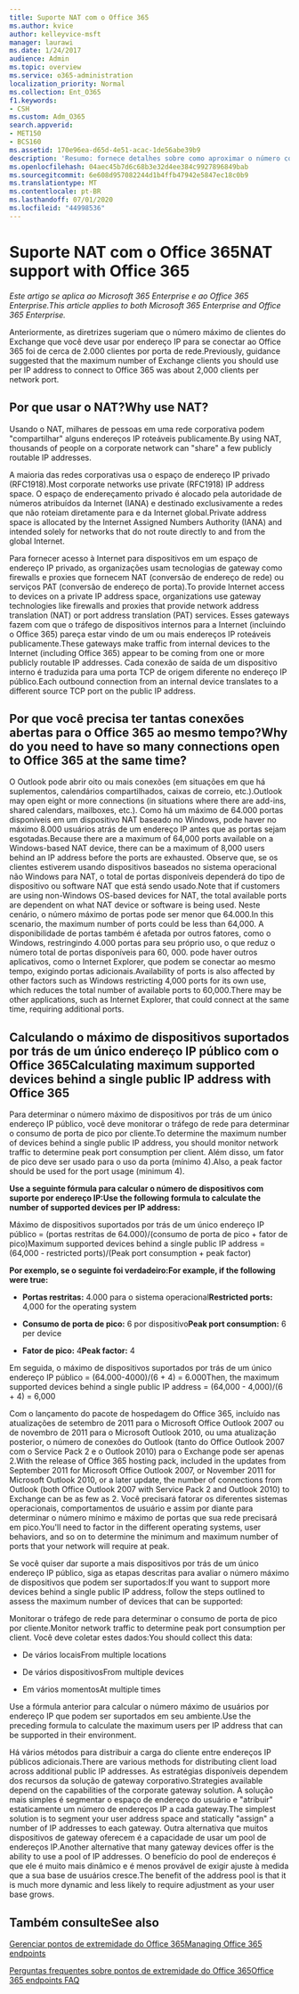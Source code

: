 ```yaml
---
title: Suporte NAT com o Office 365
ms.author: kvice
author: kelleyvice-msft
manager: laurawi
ms.date: 1/24/2017
audience: Admin
ms.topic: overview
ms.service: o365-administration
localization_priority: Normal
ms.collection: Ent_O365
f1.keywords:
- CSH
ms.custom: Adm_O365
search.appverid:
- MET150
- BCS160
ms.assetid: 170e96ea-d65d-4e51-acac-1de56abe39b9
description: 'Resumo: fornece detalhes sobre como aproximar o número correto de clientes que você pode usar por endereço IP em sua organização usando a conversão de endereços de rede (NAT).'
ms.openlocfilehash: 04aec45b7d6c68b3e32d4ee384c9927896849bab
ms.sourcegitcommit: 6e608d957082244d1b4ffb47942e5847ec18c0b9
ms.translationtype: MT
ms.contentlocale: pt-BR
ms.lasthandoff: 07/01/2020
ms.locfileid: "44998536"
---
```

# <a name="nat-support-with-office-365"></a><span data-ttu-id="09713-103">Suporte NAT com o Office 365</span><span class="sxs-lookup"><span data-stu-id="09713-103">NAT support with Office 365</span></span>

<span data-ttu-id="09713-104">*Este artigo se aplica ao Microsoft 365 Enterprise e ao Office 365 Enterprise.*</span><span class="sxs-lookup"><span data-stu-id="09713-104">*This article applies to both Microsoft 365 Enterprise and Office 365 Enterprise.*</span></span>

<span data-ttu-id="09713-105">Anteriormente, as diretrizes sugeriam que o número máximo de clientes do Exchange que você deve usar por endereço IP para se conectar ao Office 365 foi de cerca de 2.000 clientes por porta de rede.</span><span class="sxs-lookup"><span data-stu-id="09713-105">Previously, guidance suggested that the maximum number of Exchange clients you should use per IP address to connect to Office 365 was about 2,000 clients per network port.</span></span>
  
## <a name="why-use-nat"></a><span data-ttu-id="09713-106">Por que usar o NAT?</span><span class="sxs-lookup"><span data-stu-id="09713-106">Why use NAT?</span></span>

<span data-ttu-id="09713-107">Usando o NAT, milhares de pessoas em uma rede corporativa podem "compartilhar" alguns endereços IP roteáveis publicamente.</span><span class="sxs-lookup"><span data-stu-id="09713-107">By using NAT, thousands of people on a corporate network can "share" a few publicly routable IP addresses.</span></span>
  
<span data-ttu-id="09713-108">A maioria das redes corporativas usa o espaço de endereço IP privado (RFC1918).</span><span class="sxs-lookup"><span data-stu-id="09713-108">Most corporate networks use private (RFC1918) IP address space.</span></span> <span data-ttu-id="09713-109">O espaço de endereçamento privado é alocado pela autoridade de números atribuídos da Internet (IANA) e destinado exclusivamente a redes que não roteiam diretamente para e da Internet global.</span><span class="sxs-lookup"><span data-stu-id="09713-109">Private address space is allocated by the Internet Assigned Numbers Authority (IANA) and intended solely for networks that do not route directly to and from the global Internet.</span></span>
  
<span data-ttu-id="09713-110">Para fornecer acesso à Internet para dispositivos em um espaço de endereço IP privado, as organizações usam tecnologias de gateway como firewalls e proxies que fornecem NAT (conversão de endereço de rede) ou serviços PAT (conversão de endereço de porta).</span><span class="sxs-lookup"><span data-stu-id="09713-110">To provide Internet access to devices on a private IP address space, organizations use gateway technologies like firewalls and proxies that provide network address translation (NAT) or port address translation (PAT) services.</span></span> <span data-ttu-id="09713-111">Esses gateways fazem com que o tráfego de dispositivos internos para a Internet (incluindo o Office 365) pareça estar vindo de um ou mais endereços IP roteáveis publicamente.</span><span class="sxs-lookup"><span data-stu-id="09713-111">These gateways make traffic from internal devices to the Internet (including Office 365) appear to be coming from one or more publicly routable IP addresses.</span></span> <span data-ttu-id="09713-112">Cada conexão de saída de um dispositivo interno é traduzida para uma porta TCP de origem diferente no endereço IP público.</span><span class="sxs-lookup"><span data-stu-id="09713-112">Each outbound connection from an internal device translates to a different source TCP port on the public IP address.</span></span> 
  
## <a name="why-do-you-need-to-have-so-many-connections-open-to-office-365-at-the-same-time"></a><span data-ttu-id="09713-113">Por que você precisa ter tantas conexões abertas para o Office 365 ao mesmo tempo?</span><span class="sxs-lookup"><span data-stu-id="09713-113">Why do you need to have so many connections open to Office 365 at the same time?</span></span>

<span data-ttu-id="09713-114">O Outlook pode abrir oito ou mais conexões (em situações em que há suplementos, calendários compartilhados, caixas de correio, etc.).</span><span class="sxs-lookup"><span data-stu-id="09713-114">Outlook may open eight or more connections (in situations where there are add-ins, shared calendars, mailboxes, etc.).</span></span> <span data-ttu-id="09713-115">Como há um máximo de 64.000 portas disponíveis em um dispositivo NAT baseado no Windows, pode haver no máximo 8.000 usuários atrás de um endereço IP antes que as portas sejam esgotadas.</span><span class="sxs-lookup"><span data-stu-id="09713-115">Because there are a maximum of 64,000 ports available on a Windows-based NAT device, there can be a maximum of 8,000 users behind an IP address before the ports are exhausted.</span></span> <span data-ttu-id="09713-116">Observe que, se os clientes estiverem usando dispositivos baseados no sistema operacional não Windows para NAT, o total de portas disponíveis dependerá do tipo de dispositivo ou software NAT que está sendo usado.</span><span class="sxs-lookup"><span data-stu-id="09713-116">Note that if customers are using non-Windows OS-based devices for NAT, the total available ports are dependent on what NAT device or software is being used.</span></span> <span data-ttu-id="09713-117">Neste cenário, o número máximo de portas pode ser menor que 64.000.</span><span class="sxs-lookup"><span data-stu-id="09713-117">In this scenario, the maximum number of ports could be less than 64,000.</span></span> <span data-ttu-id="09713-118">A disponibilidade de portas também é afetada por outros fatores, como o Windows, restringindo 4.000 portas para seu próprio uso, o que reduz o número total de portas disponíveis para 60, 000. pode haver outros aplicativos, como o Internet Explorer, que podem se conectar ao mesmo tempo, exigindo portas adicionais.</span><span class="sxs-lookup"><span data-stu-id="09713-118">Availability of ports is also affected by other factors such as Windows restricting 4,000 ports for its own use, which reduces the total number of available ports to 60,000.There may be other applications, such as Internet Explorer, that could connect at the same time, requiring additional ports.</span></span>
  
## <a name="calculating-maximum-supported-devices-behind-a-single-public-ip-address-with-office-365"></a><span data-ttu-id="09713-119">Calculando o máximo de dispositivos suportados por trás de um único endereço IP público com o Office 365</span><span class="sxs-lookup"><span data-stu-id="09713-119">Calculating maximum supported devices behind a single public IP address with Office 365</span></span>

<span data-ttu-id="09713-120">Para determinar o número máximo de dispositivos por trás de um único endereço IP público, você deve monitorar o tráfego de rede para determinar o consumo de porta de pico por cliente.</span><span class="sxs-lookup"><span data-stu-id="09713-120">To determine the maximum number of devices behind a single public IP address, you should monitor network traffic to determine peak port consumption per client.</span></span> <span data-ttu-id="09713-121">Além disso, um fator de pico deve ser usado para o uso da porta (mínimo 4).</span><span class="sxs-lookup"><span data-stu-id="09713-121">Also, a peak factor should be used for the port usage (minimum 4).</span></span> 
  
 <span data-ttu-id="09713-122">**Use a seguinte fórmula para calcular o número de dispositivos com suporte por endereço IP:**</span><span class="sxs-lookup"><span data-stu-id="09713-122">**Use the following formula to calculate the number of supported devices per IP address:**</span></span>
  
<span data-ttu-id="09713-123">Máximo de dispositivos suportados por trás de um único endereço IP público = (portas restritas de 64.000)/(consumo de porta de pico + fator de pico)</span><span class="sxs-lookup"><span data-stu-id="09713-123">Maximum supported devices behind a single public IP address = (64,000 - restricted ports)/(Peak port consumption + peak factor)</span></span>
  
 <span data-ttu-id="09713-124">**Por exemplo, se o seguinte foi verdadeiro:**</span><span class="sxs-lookup"><span data-stu-id="09713-124">**For example, if the following were true:**</span></span>
  
- <span data-ttu-id="09713-125">**Portas restritas:** 4.000 para o sistema operacional</span><span class="sxs-lookup"><span data-stu-id="09713-125">**Restricted ports:** 4,000 for the operating system</span></span>

- <span data-ttu-id="09713-126">**Consumo de porta de pico:** 6 por dispositivo</span><span class="sxs-lookup"><span data-stu-id="09713-126">**Peak port consumption:** 6 per device</span></span>

- <span data-ttu-id="09713-127">**Fator de pico:** 4</span><span class="sxs-lookup"><span data-stu-id="09713-127">**Peak factor:** 4</span></span>

<span data-ttu-id="09713-128">Em seguida, o máximo de dispositivos suportados por trás de um único endereço IP público = (64.000-4000)/(6 + 4) = 6.000</span><span class="sxs-lookup"><span data-stu-id="09713-128">Then, the maximum supported devices behind a single public IP address = (64,000 - 4,000)/(6 + 4) = 6,000</span></span>
  
<span data-ttu-id="09713-129">Com o lançamento do pacote de hospedagem do Office 365, incluído nas atualizações de setembro de 2011 para o Microsoft Office Outlook 2007 ou de novembro de 2011 para o Microsoft Outlook 2010, ou uma atualização posterior, o número de conexões do Outlook (tanto do Office Outlook 2007 com o Service Pack 2 e o Outlook 2010) para o Exchange pode ser apenas 2.</span><span class="sxs-lookup"><span data-stu-id="09713-129">With the release of Office 365 hosting pack, included in the updates from September 2011 for Microsoft Office Outlook 2007, or November 2011 for Microsoft Outlook 2010, or a later update, the number of connections from Outlook (both Office Outlook 2007 with Service Pack 2 and Outlook 2010) to Exchange can be as few as 2.</span></span> <span data-ttu-id="09713-130">Você precisará fatorar os diferentes sistemas operacionais, comportamentos de usuário e assim por diante para determinar o número mínimo e máximo de portas que sua rede precisará em pico.</span><span class="sxs-lookup"><span data-stu-id="09713-130">You'll need to factor in the different operating systems, user behaviors, and so on to determine the minimum and maximum number of ports that your network will require at peak.</span></span>
  
<span data-ttu-id="09713-131">Se você quiser dar suporte a mais dispositivos por trás de um único endereço IP público, siga as etapas descritas para avaliar o número máximo de dispositivos que podem ser suportados:</span><span class="sxs-lookup"><span data-stu-id="09713-131">If you want to support more devices behind a single public IP address, follow the steps outlined to assess the maximum number of devices that can be supported:</span></span>
  
<span data-ttu-id="09713-132">Monitorar o tráfego de rede para determinar o consumo de porta de pico por cliente.</span><span class="sxs-lookup"><span data-stu-id="09713-132">Monitor network traffic to determine peak port consumption per client.</span></span> <span data-ttu-id="09713-133">Você deve coletar estes dados:</span><span class="sxs-lookup"><span data-stu-id="09713-133">You should collect this data:</span></span>
  
- <span data-ttu-id="09713-134">De vários locais</span><span class="sxs-lookup"><span data-stu-id="09713-134">From multiple locations</span></span>
    
- <span data-ttu-id="09713-135">De vários dispositivos</span><span class="sxs-lookup"><span data-stu-id="09713-135">From multiple devices</span></span>
    
- <span data-ttu-id="09713-136">Em vários momentos</span><span class="sxs-lookup"><span data-stu-id="09713-136">At multiple times</span></span>
    
<span data-ttu-id="09713-137">Use a fórmula anterior para calcular o número máximo de usuários por endereço IP que podem ser suportados em seu ambiente.</span><span class="sxs-lookup"><span data-stu-id="09713-137">Use the preceding formula to calculate the maximum users per IP address that can be supported in their environment.</span></span>
  
<span data-ttu-id="09713-138">Há vários métodos para distribuir a carga do cliente entre endereços IP públicos adicionais.</span><span class="sxs-lookup"><span data-stu-id="09713-138">There are various methods for distributing client load across additional public IP addresses.</span></span> <span data-ttu-id="09713-139">As estratégias disponíveis dependem dos recursos da solução de gateway corporativo.</span><span class="sxs-lookup"><span data-stu-id="09713-139">Strategies available depend on the capabilities of the corporate gateway solution.</span></span> <span data-ttu-id="09713-140">A solução mais simples é segmentar o espaço de endereço do usuário e "atribuir" estaticamente um número de endereços IP a cada gateway.</span><span class="sxs-lookup"><span data-stu-id="09713-140">The simplest solution is to segment your user address space and statically "assign" a number of IP addresses to each gateway.</span></span> <span data-ttu-id="09713-141">Outra alternativa que muitos dispositivos de gateway oferecem é a capacidade de usar um pool de endereços IP.</span><span class="sxs-lookup"><span data-stu-id="09713-141">Another alternative that many gateway devices offer is the ability to use a pool of IP addresses.</span></span> <span data-ttu-id="09713-142">O benefício do pool de endereços é que ele é muito mais dinâmico e é menos provável de exigir ajuste à medida que a sua base de usuários cresce.</span><span class="sxs-lookup"><span data-stu-id="09713-142">The benefit of the address pool is that it is much more dynamic and less likely to require adjustment as your user base grows.</span></span>
  
## <a name="see-also"></a><span data-ttu-id="09713-143">Também consulte</span><span class="sxs-lookup"><span data-stu-id="09713-143">See also</span></span>

[<span data-ttu-id="09713-144">Gerenciar pontos de extremidade do Office 365</span><span class="sxs-lookup"><span data-stu-id="09713-144">Managing Office 365 endpoints</span></span>](https://support.office.com/article/99cab9d4-ef59-4207-9f2b-3728eb46bf9a)
  
[<span data-ttu-id="09713-145">Perguntas frequentes sobre pontos de extremidade do Office 365</span><span class="sxs-lookup"><span data-stu-id="09713-145">Office 365 endpoints FAQ</span></span>](https://support.office.com/article/d4088321-1c89-4b96-9c99-54c75cae2e6d)
